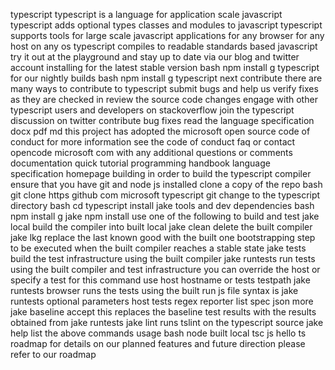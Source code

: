 typescript typescript is a language for application scale javascript typescript adds optional types classes and modules to javascript typescript supports tools for large scale javascript applications for any browser for any host on any os typescript compiles to readable standards based javascript try it out at the playground and stay up to date via our blog and twitter account installing for the latest stable version bash npm install g typescript for our nightly builds bash npm install g typescript next contribute there are many ways to contribute to typescript submit bugs and help us verify fixes as they are checked in review the source code changes engage with other typescript users and developers on stackoverflow join the typescript discussion on twitter contribute bug fixes read the language specification docx pdf md this project has adopted the microsoft open source code of conduct for more information see the code of conduct faq or contact opencode microsoft com with any additional questions or comments documentation quick tutorial programming handbook language specification homepage building in order to build the typescript compiler ensure that you have git and node js installed clone a copy of the repo bash git clone https github com microsoft typescript git change to the typescript directory bash cd typescript install jake tools and dev dependencies bash npm install g jake npm install use one of the following to build and test jake local build the compiler into built local jake clean delete the built compiler jake lkg replace the last known good with the built one bootstrapping step to be executed when the built compiler reaches a stable state jake tests build the test infrastructure using the built compiler jake runtests run tests using the built compiler and test infrastructure you can override the host or specify a test for this command use host hostname or tests testpath jake runtests browser runs the tests using the built run js file syntax is jake runtests optional parameters host tests regex reporter list spec json more jake baseline accept this replaces the baseline test results with the results obtained from jake runtests jake lint runs tslint on the typescript source jake help list the above commands usage bash node built local tsc js hello ts roadmap for details on our planned features and future direction please refer to our roadmap